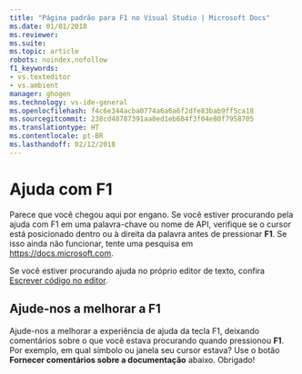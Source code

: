 ```yaml
---
title: "Página padrão para F1 no Visual Studio | Microsoft Docs"
ms.date: 01/01/2018
ms.reviewer: 
ms.suite: 
ms.topic: article
robots: noindex,nofollow
f1_keywords:
- vs.texteditor
- vs.ambient
manager: ghogen
ms.technology: vs-ide-general
ms.openlocfilehash: f4c6e344acba0774a6a6a6f2dfe83bab9ff5ca18
ms.sourcegitcommit: 238cd48787391aa0ed1eb684f3f04e80f7958705
ms.translationtype: HT
ms.contentlocale: pt-BR
ms.lasthandoff: 02/12/2018
---
```

# Ajuda com F1

Parece que você chegou aqui por engano. Se você estiver procurando pela ajuda com F1 em uma palavra-chave ou nome de API, verifique se o cursor está posicionado dentro ou à direita da palavra antes de pressionar **F1**. Se isso ainda não funcionar, tente uma pesquisa em https://docs.microsoft.com.

Se você estiver procurando ajuda no próprio editor de texto, confira [Escrever código no editor](../../ide/writing-code-in-the-code-and-text-editor.md).

## Ajude-nos a melhorar a F1

Ajude-nos a melhorar a experiência de ajuda da tecla F1, deixando comentários sobre o que você estava procurando quando pressionou **F1**. Por exemplo, em qual símbolo ou janela seu cursor estava? Use o botão **Fornecer comentários sobre a documentação** abaixo. Obrigado!
